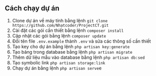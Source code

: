 ## Cách chạy dự án

1. Clone dự án về máy tính bằng lệnh `git clone https://github.com/Nhatcoder/ProjectCT.git`
2. Cài đặt các gói cần thiết bằng lệnh `composer install`
3. Cập nhật các gói bằng lệnh `composer update`
4. Đổi tên file `.env.example` thành `.env` và sửa các thông số cần thiết
5. Tạo key cho dự án bằng lệnh `php artisan key:generate`
6. Tạo bảng trong database bằng lệnh `php artisan migrate`
7. Thêm dữ liệu mẫu vào database bằng lệnh `php artisan db:sed`
8. Tạo symbolic link `php artisan storage:link`
9. Chạy dự án bằng lệnh `php artisan serve`e









